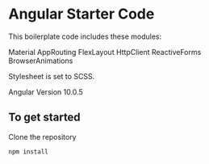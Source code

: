 # Angular Starter Code

This boilerplate code includes these modules: 

Material
AppRouting
FlexLayout
HttpClient
ReactiveForms
BrowserAnimations

Stylesheet is set to SCSS.

Angular Version 10.0.5

## To get started

Clone the repository

`npm install`

